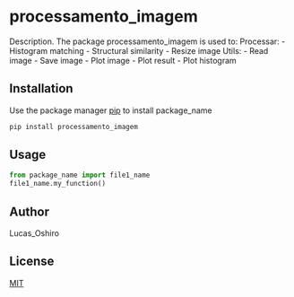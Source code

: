# processamento_imagem

Description. 
The package processamento_imagem is used to:
	Processar:
		- Histogram matching
		- Structural similarity
		- Resize image
	Utils:
		- Read image
		- Save image
		- Plot image
		- Plot result
		- Plot histogram

## Installation

Use the package manager [pip](https://pip.pypa.io/en/stable/) to install package_name

```bash
pip install processamento_imagem
```

## Usage

```python
from package_name import file1_name
file1_name.my_function()
```

## Author
Lucas_Oshiro

## License
[MIT](https://choosealicense.com/licenses/mit/)